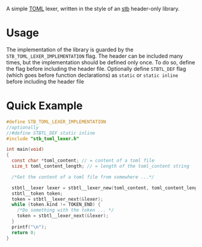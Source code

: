 A simple [TOML](https://toml.io) lexer, written in the style of an [stb](https://github.com/nothings/stb/) header-only library.

# Usage
The implementation of the library is guarded by the `STB_TOML_LEXER_IMPLEMENTATION` flag. The header can be included many times, but the implementation should be defined only once. To do so, define the flag before including the header file. Optionally define `STBTL_DEF` flag (which goes before function declarations) as `static` or `static inline` before including the header file

# Quick Example

```c
#define STB_TOML_LEXER_IMPLEMENTATION
//optionally
//#define STBTL_DEF static inline
#include "stb_toml_lexer.h"

int main(void)
{
  const char *toml_content; // = content of a toml file 
  size_t toml_content_length; // = length of the toml_content string

  /*Get the content of a toml file from somewhere ...*/

  stbtl__lexer lexer = stbtl__lexer_new(toml_content, toml_content_length);
  stbtl__token token;
  token = stbtl__lexer_next(&lexer);
  while (token.kind != TOKEN_END) {
    /*Do something with the token ... */
    token = stbtl__lexer_next(&lexer);
  }
  printf("\n");
  return 0;
}
```
